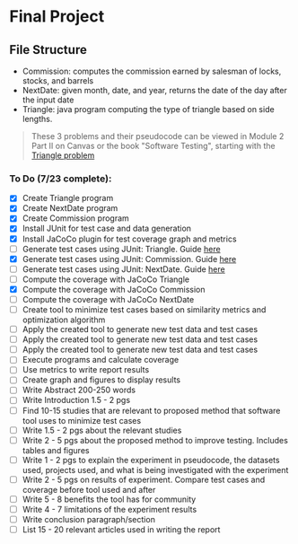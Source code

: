 # Final Project

## File Structure
- Commission: computes the commission earned by salesman of locks, stocks, and barrels
- NextDate: given month, date, and year, returns the date of the day after the input date
- Triangle: java program computing the type of triangle based on side lengths.

> These 3 problems and their pseudocode can be viewed in Module 2 Part II on Canvas or the book "Software Testing", starting with the [Triangle problem](https://psu.instructure.com/courses/2243925/pages/m2-partii-dot-2-unit-testing-illustration-1-the-triangle-problem?module_item_id=37158618)
### To Do (7/23 complete):

- [X] Create Triangle program
- [X] Create NextDate program
- [X] Create Commission program
- [X] Install JUnit for test case and data generation
- [X] Install JaCoCo plugin for test coverage graph and metrics 
- [ ] Generate test cases using JUnit: Triangle. Guide [here](https://www.baeldung.com/java-test-data-instacio)
- [X] Generate test cases using JUnit: Commission. Guide [here](https://www.baeldung.com/java-test-data-instacio)
- [ ] Generate test cases using JUnit: NextDate. Guide [here](https://www.baeldung.com/java-test-data-instacio)
- [ ] Compute the coverage with JaCoCo Triangle
- [X] Compute the coverage with JaCoCo Commission
- [ ] Compute the coverage with JaCoCo NextDate
- [ ] Create tool to minimize test cases based on similarity metrics and optimization algorithm
- [ ] Apply the created tool to generate new test data and test cases
- [ ] Apply the created tool to generate new test data and test cases
- [ ] Apply the created tool to generate new test data and test cases
- [ ] Execute programs and calculate coverage
- [ ] Use metrics to write report results
- [ ] Create graph and figures to display results
- [ ] Write Abstract 200-250 words
- [ ] Write Introduction 1.5 - 2 pgs
- [ ] Find 10-15 studies that are relevant to proposed method that software tool uses to minimize test cases
- [ ] Write 1.5 - 2 pgs about the relevant studies
- [ ] Write 2 - 5 pgs about the proposed method to improve testing. Includes tables and figures
- [ ] Write 1 - 2 pgs to explain the experiment in pseudocode, the datasets used, projects used, and what is being investigated with the experiment
- [ ] Write 2 - 5 pgs on results of experiment. Compare test cases and coverage before tool used and after
- [ ] Write 5 - 8 benefits the tool has for community
- [ ] Write 4 - 7 limitations of the experiment results
- [ ] Write conclusion paragraph/section
- [ ] List 15 - 20 relevant articles used in writing the report
